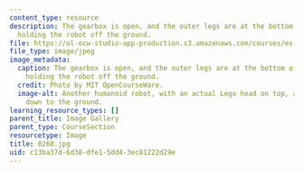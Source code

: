 ```yaml
---
content_type: resource
description: The gearbox is open, and the outer legs are at the bottom of their cycle,
  holding the robot off the ground.
file: https://ol-ocw-studio-app-production.s3.amazonaws.com/courses/es-293-lego-robotics-spring-2007/c13ba37d6d38dfe15dd43ec81222d29e_0268.jpg
file_type: image/jpeg
image_metadata:
  caption: The gearbox is open, and the outer legs are at the bottom of their cycle,
    holding the robot off the ground.
  credit: Photo by MIT OpenCourseWare.
  image-alt: Another humanoid robot, with an actual Lego head on top, and arms extending
    down to the ground.
learning_resource_types: []
parent_title: Image Gallery
parent_type: CourseSection
resourcetype: Image
title: 0268.jpg
uid: c13ba37d-6d38-dfe1-5dd4-3ec81222d29e
---
```

